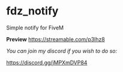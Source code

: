# fdz_notify
Simple notify for FiveM

**Preview**
https://streamable.com/p3lhz8

*You can join my discord if you wish to do so:*

https://discord.gg/jMPXmDVP84
